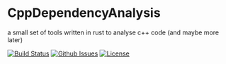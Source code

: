 # CppDependencyAnalysis
a small set of tools written in rust to analyse c++ code (and maybe more later)

[![Build Status](https://img.shields.io/github/actions/workflow/status/julienlopez/CppDependencyAnalysis/rust.yml)](https://github.com/julienlopez/CppDependencyAnalysis)
[![Github Issues](https://img.shields.io/github/issues/julienlopez/CppDependencyAnalysis.svg)](http://github.com/julienlopez/CppDependencyAnalysis)
[![License](https://img.shields.io/github/license/julienlopez/CppDependencyAnalysis.svg)](http://github.com/julienlopez/CppDependencyAnalysis)
